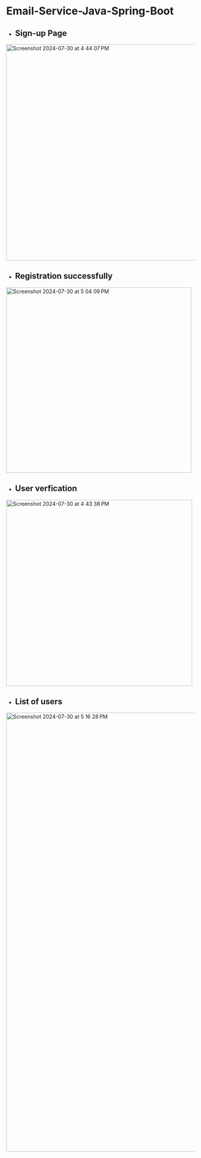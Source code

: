# Email-Service-Java-Spring-Boot

- ## Sign-up Page
<img width="577" alt="Screenshot 2024-07-30 at 4 44 07 PM" src="https://github.com/user-attachments/assets/d3e9ef0c-4289-4bbb-be18-d162d9154b34">

- ## Registration successfully
<img width="495" alt="Screenshot 2024-07-30 at 5 04 09 PM" src="https://github.com/user-attachments/assets/d1238a60-cdac-4750-bfbc-826dbeb42792">

- ## User verfication
<img width="497" alt="Screenshot 2024-07-30 at 4 43 38 PM" src="https://github.com/user-attachments/assets/a94ee1eb-07b8-4b36-af62-da679ac4eee3">

- ## List of users
<img width="1172" alt="Screenshot 2024-07-30 at 5 16 28 PM" src="https://github.com/user-attachments/assets/6650bdee-f5a1-4274-b732-480e85d5cc0f">



